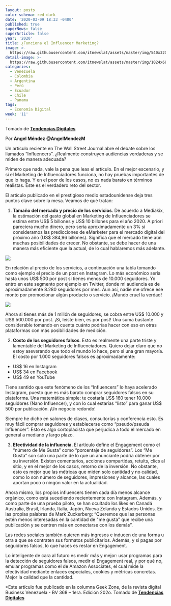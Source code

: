 ```yaml
---
layout: posts
color-schema: red-dark
date: '2020-03-09 18:33 -0400'
published: true
superNews: false
superArticle: false
year: '2020'
title: ¿Funciona el Influencer Marketing?
image: >-
  https://raw.githubusercontent.com/itnewslat/assets/master/img/540x320/Angel-Mendez-p.jpg
detail-image: >-
  https://raw.githubusercontent.com/itnewslat/assets/master/img/1024x680/Angel-Mendez-g.jpg
categories:
  - Venezuela
  - Colombia
  - Argentina
  - Perú
  - Ecuador
  - Chile
  - Panama
tags:
  - Economía Digital
week: '11'
---
```

Tomado de **[Tendencias Digitales](https://internet-latinoamerica.blogspot.com/2020/03/funciona-el-influencer-marketing.html?utm_source=medios&utm_medium=email&utm_campaign=funciona-influencer-marketing)** 

Por **Angel Méndez**
**@AngelMendezM**

Un artículo reciente en The Wall Street Journal abre el debate sobre los llamados “Influencers”. ¿Realmente construyen audiencias verdaderas y se miden de manera adecuada?

Primero que nada, vale la pena que leas el artículo. En el mejor escenario, y si el Marketing de Influenciadores funciona, no hay pruebas importantes de que lo haga. Y en el peor de los casos, no es nada barato en términos realistas. Este es el verdadero reto del sector.

El artículo publicado en el prestigioso medio estadounidense deja tres puntos clave sobre la mesa. Veamos de qué tratan:

1. **Tamaño del mercado y precio de los servicios**. De acuerdo a Mediakix, la estimación del gasto global en Marketing de Influenciadores se estima entre US$ 5 billones y US$ 10 billones para el año 2020. A priori pareciera mucho dinero, pero sería aproximadamente un 3% si consideramos las predicciones de eMarketer para el mercado digital del próximo año (US$ 384,96 billones). Significa que el mercado tiene aún muchas posibilidades de crecer. No obstante, se debe hacer de una manera más eficiente que la actual, de lo cual hablaremos más adelante.

![](https://1.bp.blogspot.com/-YSk0aNQnnmI/XdckOalMRDI/AAAAAAAAbpI/q3q4zgI4-oMrizLZDiWCQV-movQfTYAJwCLcBGAsYHQ/s400/global-brand-spending-on-influencers.jpeg)

En relación al precio de los servicios, a continuación una tabla tomando como ejemplo el precio de un post en Instagram. Lo más económico sería hasta unos US$ 500 por post si tienes menos de 10.000 seguidores. Yo entro en este segmento por ejemplo en Twitter, donde mi audiencia es de aproximadamente 8.280 seguidores por mes. Aun así, nadie me ofrece ese monto por promocionar algún producto o servicio. ¡Mundo cruel la verdad!

![](https://1.bp.blogspot.com/-Nb98qNHTlGM/XdcknfcbQ6I/AAAAAAAAbpQ/HTbyA3bkTM4GWcC5krDlvk7ftr-mHSACACLcBGAsYHQ/s400/price-per-instagram-post-for-influencers.jpeg)

Ahora si tienes más de 1 millón de seguidores, se cobra entre US$ 10.000 y US$ 500.000 por post. ¡Si, leíste bien, es por post! Una suma bastante considerable tomando en cuenta cuánto podrías hacer con eso en otras plataformas con más posibilidades de medición.

2. **Costo de los seguidores falsos**. Esto es realmente una parte triste y lamentable del Marketing de Influenciadores. Quiero dejar claro que no estoy aseverando que todo el mundo lo hace, pero si una gran mayoría. El costo por 1.000 seguidores falsos es aproximadamente:

- US$ 16 en Instagram
- US$ 34 en Facebook
- US$ 49 en YouTube

Tiene sentido que este fenómeno de los “Influencers” lo haya acelerado Instagram, puesto que es más barato comprar seguidores falsos en su plataforma. Una matemática simple: te costaría US$ 160 tener 10.000 seguidores (Nano Influencer), y con lo cual estarías “listo” para ganar US$ 500 por publicación. ¡Un negocio redondo!

Siempre he dicho en salones de clases, consultorías y conferencia esto. Es muy fácil comprar seguidores y establecerse como “pseudo/pseuda Influencer”. Esto es algo cortoplacista que perjudica a todo el mercado en general a mediano y largo plazo.

3. **Efectividad de la influencia**. El artículo define el Engagement como el “número de Me Gusta” como “porcentaje de seguidores”. Los “Me Gusta” son solo una parte de lo que un anunciante podría obtener por su inversión. Existen comentarios, acciones compartidas, retuits, clics al sitio, y en el mejor de los casos, retorno de la inversión. No obstante, esto es mejor que las métricas que miden solo cantidad y no calidad, como lo son número de seguidores, impresiones y alcance, las cuales aportan poco o ningún valor en la actualidad.

Ahora mismo, los propios influencers tienen cada día menos alcance orgánico, como está sucediendo recientemente con Instagram. Además, y como parte de una prueba piloto, se han ocultado los likes en Canadá Australia, Brasil, Irlanda, Italia, Japón, Nueva Zelanda y Estados Unidos. En las propias palabras de Mark Zuckerberg: “Queremos que las personas estén menos interesadas en la cantidad de "me gusta" que recibe una publicación y se centren más en conectarse con los demás”.

Las redes sociales también quieren más ingresos e inducen de una forma u otra a que se contraten sus formatos publicitarios. Además, y si pagas por seguidores falsos, lo que haces es restar en Engagement.

Lo inteligente de cara al futuro es medir más y mejor: usar programas para la detección de seguidores falsos, medir el Engagement real, y por qué no, emular programas como el de Amazon Associates, el cual mide la efectividad mediante enlaces especiales, cookies y métricas concretas. Mejor la calidad que la cantidad.

*Este artículo fue publicado en la columna Geek Zone, de la revista digital Business Venezuela - BV 368 – 1era. Edición 202o.
Tomado de **[Tendencias Digitales](https://internet-latinoamerica.blogspot.com/2020/03/funciona-el-influencer-marketing.html?utm_source=medios&utm_medium=email&utm_campaign=funciona-influencer-marketing)** 